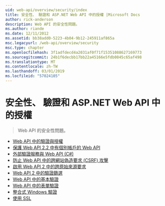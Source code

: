 ```yaml
---
uid: web-api/overview/security/index
title: 安全性、 驗證和 ASP.NET Web API 中的授權 |Microsoft Docs
author: rick-anderson
description: Web API 的安全性問題。
ms.author: riande
ms.date: 12/11/2012
ms.assetid: bb38add0-5223-4b04-9b12-245911af865a
msc.legacyurl: /web-api/overview/security
msc.type: chapter
ms.openlocfilehash: 3f1adfdecd4a2031af0f71f15351088627169773
ms.sourcegitcommit: 24b1f6decbb17bb22a45166e5fdb0845c65af498
ms.translationtype: MT
ms.contentlocale: zh-TW
ms.lasthandoff: 03/01/2019
ms.locfileid: "57024105"
---
```

<a name="security-authentication-and-authorization-in-aspnet-web-api"></a>安全性、 驗證和 ASP.NET Web API 中的授權
====================
> Web API 的安全性問題。


- [Web API 中的驗證與授權](authentication-and-authorization-in-aspnet-web-api.md)
- [保護 Web API 2.2 中有個別帳戶的 Web API](individual-accounts-in-web-api.md)
- [外部驗證服務與 Web API (C#)](external-authentication-services.md)
- [防止 Web API 中的跨網站偽造要求 (CSRF) 攻擊](preventing-cross-site-request-forgery-csrf-attacks.md)
- [啟用 Web API 2 中的跨原始來源要求](enabling-cross-origin-requests-in-web-api.md)
- [Web API 2 中的驗證篩選](authentication-filters.md)
- [Web API 中的基本驗證](basic-authentication.md)
- [Web API 中的表單驗證](forms-authentication.md)
- [整合式 Windows 驗證](integrated-windows-authentication.md)
- [使用 SSL](working-with-ssl-in-web-api.md)
